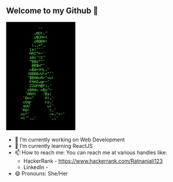 ## Welcome to my Github 👋
![Alt Text](./758X.gif)
- 🔭 I’m currently working on Web Development
- 🌱 I’m currently learning ReactJS
- 📫 How to reach me: You can reach me at various handles like:
  * HackerRank - https://www.hackerrank.com/Ratnanjali123
  * LinkedIn - 
- 😄 Pronouns: She/Her
<!--
**RatnanjaliSatsangi/RatnanjaliSatsangi** is a ✨ _special_ ✨ repository because its `README.md` (this file) appears on your GitHub profile.

Here are some ideas to get you started:

-->
